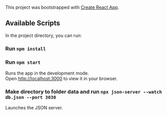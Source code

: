 This project was bootstrapped with [Create React App](https://github.com/facebook/create-react-app).

## Available Scripts

In the project directory, you can run:

### Run `npm install`
### Run `npm start`
Runs the app in the development mode.\
Open [http://localhost:3000](http://localhost:3000) to view it in your browser.

### Make directory to folder data and run `npx json-server --watch db.json --port 3030`
Launches the JSON server.

